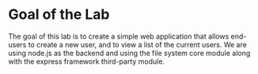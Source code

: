 # Goal of the Lab
The goal of this lab is to create a simple web application that allows end-users to create a new user, and to view a list of the current users.  We are using node.js as the backend and using the file system core module along with the express framework third-party module.